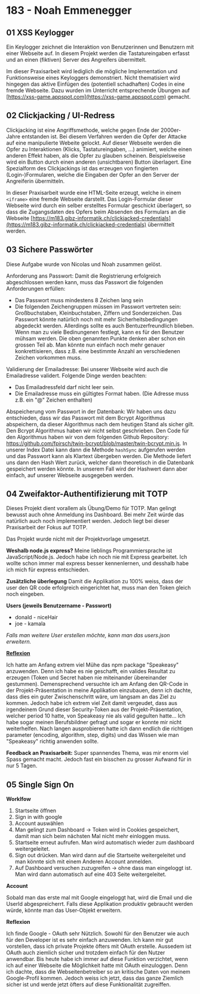 # 183 - Noah Emmenegger

## 01 XSS Keylogger
Ein Keylogger zeichnet die Interaktion von Benutzerinnen und Benutzern mit einer Webseite auf. In diesem Projekt werden die Tastatureingaben erfasst und an einen (fiktiven) Server des Angreifers übermittelt.

Im dieser Praxisarbeit wird lediglich die mögliche Implementation und Funktionsweise eines Keyloggers demonstriert. Nicht thematisiert wird hingegen das aktive Einfügen des (potentiell schadhaften) Codes in eine fremde Webseite. Dazu wurden im Unterricht entsprechende Übungen auf [https://xss-game.appspot.com](https://xss-game.appspot.com) gemacht.

## 02 Clickjacking / UI-Redress
Clickjacking ist eine Angriffsmethode, welche gegen Ende der 2000er-Jahre entstanden ist. Bei diesem Verfahren werden die Opfer der Attacke auf eine manipulierte Webeite gelockt. Auf dieser Webseite werden die Opfer zu Interaktionen (Klicks, Tastatureingaben, ...) animiert, welche einen anderen Effekt haben, als die Opfer zu glauben scheinen. Beispielsweise wird ein Button durch einen anderen (unsichtbaren) Button überlagert. Eine Spezialform des Clickjackings ist das erzeugen von fingierten (Login-)Formularen, welche die Eingaben der Opfer an den Server der Angreiferin übermitteln.

In dieser Praxisarbeit wurde eine HTML-Seite erzeugt, welche in einem `<iframe>` eine fremde Webseite darstellt. Das Login-Formular dieser Webseite wird durch ein selber erstelltes Formular geschickt überlagert, so dass die Zugangsdaten des Opfers beim Absenden des Formulars an die Webseite [https://m183.gibz-informatik.ch/clickjacked-credentials](https://m183.gibz-informatik.ch/clickjacked-credentials) übermittelt werden.

## 03 Sichere Passwörter

Diese Aufgabe wurde von Nicolas und Noah zusammen gelöst.

Anforderung ans Passwort:
Damit die Registrierung erfolgreich abgeschlossen werden kann, muss das Passwort die folgenden Anforderungen erfüllen:
- Das Passwort muss mindestens 8 Zeichen lang sein
- Die folgenden Zeichengruppen müssen im Passwort vertreten  sein: Großbuchstaben, Kleinbuchstaben, Ziffern und Sonderzeichen.
Das Passwort könnte natürlich noch mit mehr Sicherheitsbedingungen abgedeckt werden. Allerdings sollte es auch Bentuzerfreundlich blieben. Wenn man zu viele Bedinungenen festlegt, kann es für den Benutzer mühsam werden. Die oben genannten Punkte denken aber schon ein grossen Teil ab. Man könnte nun einfach noch mehr genauer konkrettisieren, dass z.B. eine bestimmte Anzahl an verschiedenen Zeichen vorkommen muss.

Validierung der Emailadresse:
Bei unserer Webseite wird auch die Emailadresse validert. Folgende Dinge werden beachten:
- Das Emailadressfeld darf nicht leer sein.
- Die Emailadresse muss ein gültigtes Format haben. (Die Adresse muss z.B. ein "@" Zeichen enthalten)

Abspeicherung vom Passwort in der Datenbank:
Wir haben uns dazu entschieden, dass wir das Passwort mit dem Bcrypt Algorithmus abspeichern, da dieser Algorithmus nach dem heutigen Stand als sicher gilt. Den Bcrypt Algorithmus haben wir nicht selbst geschrieben. Den Code für den Algorithmus haben wir von dem folgenden Github Repository: https://github.com/fpirsch/twin-bcrypt/blob/master/twin-bcrypt.min.js. In unserer Index Datei kann dann die Methode `hashSync` aufgerufen werden und das Passwort kann als Klartext übergeben werden. Die Methode liefert uns dann den Hash Wert zurück, welcher dann theoretisch in die Datenbank gespeichert werden könnte. In unserem Fall wird der Hashwert dann aber einfach, auf unserer Webseite ausgegeben werden.



## 04 Zweifaktor-Authentifizierung mit TOTP

Dieses Projekt dient vorallem als Übung/Demo für TOTP. Man gelingt bewusst auch ohne Anmeldung ins Dashboard. Bei mehr Zeit würde das natürlich auch noch implementiert werden. Jedoch liegt bei dieser Praxisarbeit der Fokus auf TOTP.

Das Projekt wurde nicht mit der Projektvorlage umgesetzt. 

**Weshalb node.js express?**
Meine lieblings Programmiersprache ist JavaScript/Node.js. Jedoch habe ich noch nie mit Express gearbeitet. Ich wollte schon immer mal express besser kennenlernen, und desshalb habe ich mich für express entschieden.

**Zusätzliche überlegung**
Damit die Applikation zu 100% weiss, dass der user den QR code erfolgreich eingerichtet hat, muss man den Token gleich noch eingeben.

**Users (jeweils Benutzername - Passwort)**
* donald - niceHair
* joe - kamala

*Falls man weitere User erstellen möchte, kann man das users.json erweitern.*

**<u>Reflexion</u>**

Ich hatte am Anfang extrem viel Mühe das npm package "Speakeasy" anzuwenden. Denn ich habe es nie geschafft, ein valides Resultat zu erzeugen (Token und Secret haben nie miteinander übereinander gestummen). Demensprechend versuchte ich am Anfang den QR-Code in der Projekt-Präsentation in meine Applikation einzubauen, denn ich dachte, dass dies ein guter Zwischenschritt wäre, um langsam an das Ziel zu kommen. Jedoch habe ich extrem viel Zeit damit vergeudet, dass aus irgendeinem Grund dieser Security-Token aus der Projekt-Präsentation, welcher period 10 hatte, von Speakeasy nie als valid gegulten hatte... Ich habe sogar meinen Berufsbildner gefragt und sogar er konnte mir nicht weiterhelfen. Nach langen ausprobieren hatte ich dann endlich die richtigen parameter (encoding, algorithm, step, digits) und das Wissen wie man "Speakeasy" richtig anwenden sollte.

**Feedback an Praxisarbeit:** Super spannendes Thema, was mir enorm viel Spass gemacht macht. Jedoch fast ein bisschen zu grosser Aufwand für in nur 5 Tagen.



## 05 Single Sign On
**Worklfow**
1. Startseite öffnen
2. Sign in with google
3. Account auswählen
4. Man gelingt zum Dashboard -> Token wird in Cookies gespeichert, damit man sich beim nächsten Mal nicht mehr einloggen muss.
5. Startseite erneut aufrufen. Man wird automatisch wieder zum dashboard weitergeleitet.
6. Sign out drücken. Man wird dann auf die Startseite weitergeleitet und man könnte sich mit einem Anderen Account anmelden.
7. Auf Dashboard versuchen zuzugreifen -> ohne dass man eingeloggt ist. Man wird dann automatisch auf eine 403 Seite weitergeleitet.

**Account**

Sobald man das erste mal mit Google eingeloggt hat, wird die Email und die UserId abgespreicherrt. Falls diese Applikation produktiv gebraucht werden würde, könnte man das User-Objekt erweitern.

**Reflexion**

Ich finde Google - OAuth sehr Nützlich. Sowohl für den Benutzer wie auch für den Developer ist es sehr einfach anzuwenden. Ich kann mir gut vorstellen, dass ich private Projekte öfters mit OAuth erstelle. Aussedem ist OAuth auch ziemlich sicher und trotzdem einfach für den Nutzer anwendbar.
Bis heute habe ich immer auf diese Funktion verzichtet, wenn ich auf einer Webseite die Möglichkeit hatte mit OAuth einzuloggen. Denn ich dachte, dass die Webseitenbetreiber so an kritische Daten von meinem Google-Profil kommen. Jedoch weiss ich jetzt, dass das ganze Ziemlich sicher ist und werde jetzt öfters auf diese Funktionalität zugreiffen. 